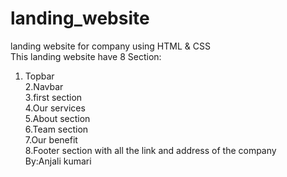 # landing_website
landing website for company using HTML &amp; CSS<br>
This landing website have 8 Section: <br>
1. Topbar<br>
2.Navbar<br>
3.first section<br>
4.Our services<br>
5.About section<br>
6.Team section<br>
7.Our benefit<br>
8.Footer section with all the link and address of the company <br>
By:Anjali kumari
